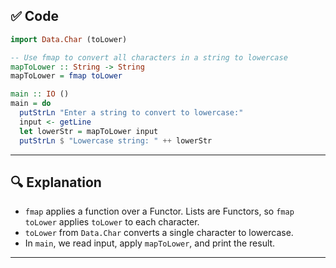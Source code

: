 

## ✅ Code

```haskell
import Data.Char (toLower)

-- Use fmap to convert all characters in a string to lowercase
mapToLower :: String -> String
mapToLower = fmap toLower

main :: IO ()
main = do
  putStrLn "Enter a string to convert to lowercase:"
  input <- getLine
  let lowerStr = mapToLower input
  putStrLn $ "Lowercase string: " ++ lowerStr
```

---

## 🔍 Explanation

* `fmap` applies a function over a Functor. Lists are Functors, so `fmap toLower` applies `toLower` to each character.
* `toLower` from `Data.Char` converts a single character to lowercase.
* In `main`, we read input, apply `mapToLower`, and print the result.

---

